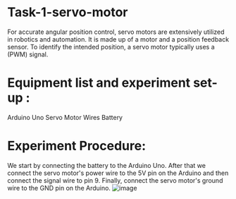 # Task-1-servo-motor
For accurate angular position control, servo motors are extensively utilized in robotics and automation.  It is made up of a motor and a position feedback sensor. To identify the intended position, a servo motor typically uses a  (PWM) signal.
# Equipment list and experiment set-up :
Arduino Uno
Servo Motor
Wires
Battery
# Experiment Procedure:
We start by connecting the battery to the Arduino Uno. After that we connect the servo motor's power wire to the 5V pin on the Arduino and then connect the signal wire to pin 9. Finally, connect the servo motor's ground wire to the GND pin on the Arduino.
![image](https://github.com/user-attachments/assets/f3116995-ecb9-4a23-9cef-e4aa5a549a19)

